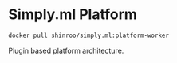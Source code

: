 # Simply.ml Platform

```bash
docker pull shinroo/simply.ml:platform-worker
```

Plugin based platform architecture.
